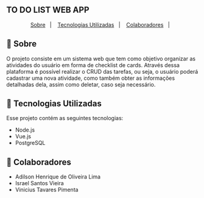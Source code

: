 ## TO DO LIST WEB APP

<p align="center">
  <a href="#large_blue_circle-sobre">Sobre</a>&nbsp;&nbsp;&nbsp;|&nbsp;&nbsp;&nbsp;
  <a href="#rocket-tecnologias-utilizadas">Tecnologias Utilizadas</a>&nbsp;&nbsp;&nbsp;|&nbsp;&nbsp;&nbsp;
  <a href="#bust_in_silhouette-colaboradores">Colaboradores</a>&nbsp;&nbsp;&nbsp;|&nbsp;&nbsp;&nbsp;
</p>


## :large_blue_circle: Sobre
O projeto consiste em um sistema web que tem como objetivo organizar as atividades do usuário em forma de checklist de cards. Através dessa plataforma é possível realizar o CRUD das tarefas, ou seja, o usuário poderá cadastrar uma nova atividade, como também obter as informações detalhadas dela, assim como deletar, caso seja necessário. 

## :rocket: Tecnologias Utilizadas
Esse projeto contém as seguintes tecnologias:

- Node.js
- Vue.js
- PostgreSQL

## :bust_in_silhouette: Colaboradores
- Adilson Henrique de Oliveira Lima
- Israel Santos Vieira
- Vinicius Tavares Pimenta